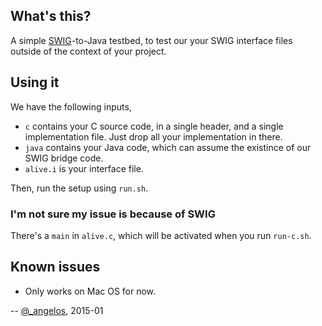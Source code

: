 ## What's this?
A simple [SWIG][swig]-to-Java testbed, to test our your SWIG interface files outside of the context of your project.

## Using it
We have the following inputs,
- `c` contains your C source code, in a single header, and a single implementation file. Just drop all your implementation in there.
- `java` contains your Java code, which can assume the existince of our SWIG bridge code.
- `alive.i` is your interface file.

Then, run the setup using `run.sh`.

### I'm not sure my issue is because of SWIG
There's a `main` in `alive.c`, which will be activated when you run `run-c.sh`.

## Known issues
- Only works on Mac OS for now.

-- [@_angelos](https://twitter.com/_angelos), 2015-01

[swig]:http://www.swig.org/